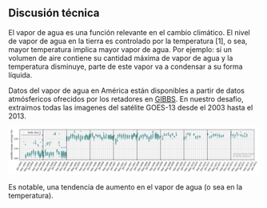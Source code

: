 ## Discusión técnica

El vapor de agua es una función relevante en el cambio climático. El nivel de vapor de agua en la tierra es controlado por la temperatura [1], o sea, mayor temperatura implica mayor vapor de agua. Por ejemplo: sí un volumen de aire contiene su cantidad máxima de vapor de agua y la temperatura disminuye, parte de este vapor va a condensar a su forma líquida.

Datos del vapor de agua en América están disponibles a partir de datos atmósfericos ofrecidos por los retadores en [GIBBS](https://www.ncdc.noaa.gov/gibbs/year). En nuestro desafio, extraimos todas las imagenes del satélite GOES-13 desde el 2003 hasta el 2013.


![time_series!](/anexos/time_series.png)


Es notable, una tendencia de aumento en el vapor de agua (o sea en la temperatura).
